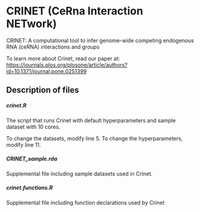 # CRINET (CeRna Interaction NETwork)
CRINET: A computational tool to infer genome-wide competing endogenous RNA (ceRNA) interactions and groups

To learn more about Crinet, read our paper at: https://journals.plos.org/plosone/article/authors?id=10.1371/journal.pone.0251399

## Description of files
##### **crinet.R**
The script that runs Crinet with default hyperparameters and sample dataset with 10 cores.

To change the datasets, modify line 5. To change the hyperparameters, modify line 11.

##### **CRINET_sample.rda**
Supplemental file including sample datasets used in Crinet.
##### **crinet.functions.R**
Supplemental file including function declarations used by Crinet

